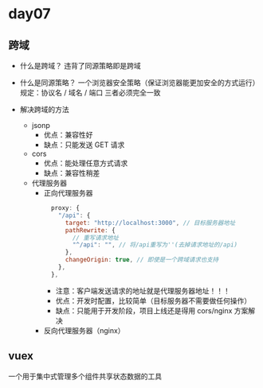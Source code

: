 # day07

## 跨域

- 什么是跨域？
  违背了同源策略即是跨域

- 什么是同源策略？
  一个浏览器安全策略（保证浏览器能更加安全的方式运行）
  规定：协议名 / 域名 / 端口 三者必须完全一致

- 解决跨域的方法
  - jsonp
    - 优点：兼容性好
    - 缺点：只能发送 GET 请求
  - cors
    - 优点：能处理任意方式请求
    - 缺点：兼容性稍差
  - 代理服务器
    - 正向代理服务器
      ```js
        proxy: {
          "/api": {
            target: "http://localhost:3000", // 目标服务器地址
            pathRewrite: {
              // 重写请求地址
              "^/api": "", // 将/api重写为''(去掉请求地址的/api)
            },
            changeOrigin: true, // 即使是一个跨域请求也支持
          },
        },
      ```
      - 注意：客户端发送请求的地址就是代理服务器地址！！！
      - 优点：开发时配置，比较简单（目标服务器不需要做任何操作）
      - 缺点：只能用于开发阶段，项目上线还是得用 cors/nginx 方案解决
    - 反向代理服务器（nginx）

## vuex

一个用于集中式管理多个组件共享状态数据的工具
